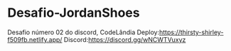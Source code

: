 # Desafio-JordanShoes
Desafio número 02 do discord, CodeLândia Deploy:https://thirsty-shirley-f509fb.netlify.app/ Discord:https://discord.gg/wNCWTVuxyz
